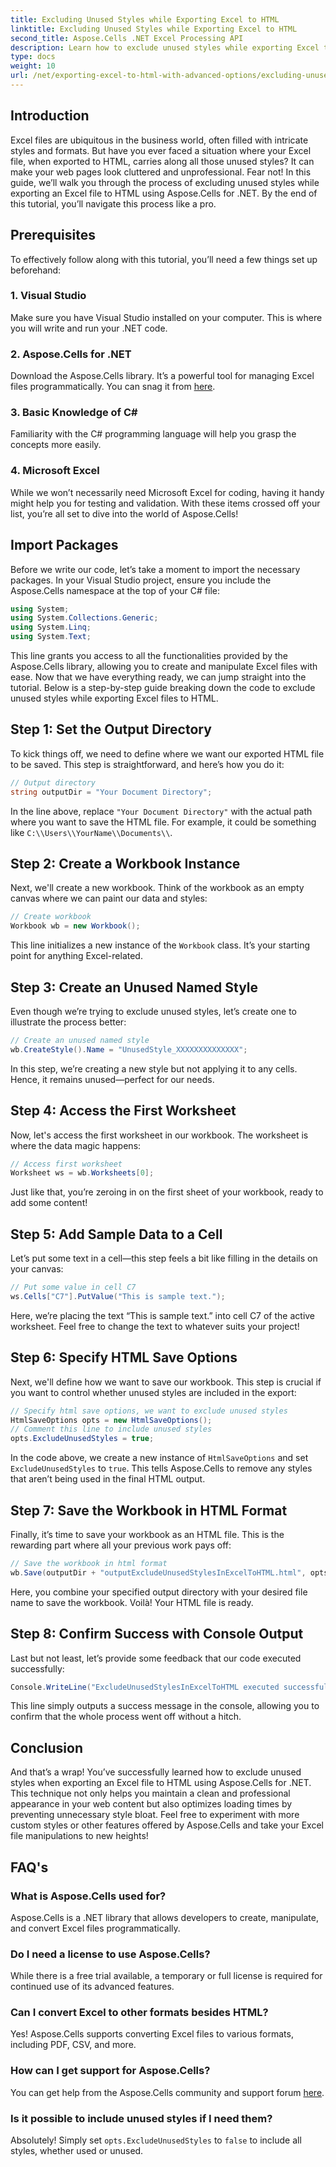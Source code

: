 ```yaml
---
title: Excluding Unused Styles while Exporting Excel to HTML
linktitle: Excluding Unused Styles while Exporting Excel to HTML
second_title: Aspose.Cells .NET Excel Processing API
description: Learn how to exclude unused styles while exporting Excel to HTML using Aspose.Cells for .NET in this detailed step-by-step guide.
type: docs
weight: 10
url: /net/exporting-excel-to-html-with-advanced-options/excluding-unused-styles/
---
```

## Introduction
Excel files are ubiquitous in the business world, often filled with intricate styles and formats. But have you ever faced a situation where your Excel file, when exported to HTML, carries along all those unused styles? It can make your web pages look cluttered and unprofessional. Fear not! In this guide, we’ll walk you through the process of excluding unused styles while exporting an Excel file to HTML using Aspose.Cells for .NET. By the end of this tutorial, you’ll navigate this process like a pro.
## Prerequisites
To effectively follow along with this tutorial, you’ll need a few things set up beforehand:
### 1. Visual Studio
Make sure you have Visual Studio installed on your computer. This is where you will write and run your .NET code.
### 2. Aspose.Cells for .NET
Download the Aspose.Cells library. It’s a powerful tool for managing Excel files programmatically. You can snag it from [here](https://releases.aspose.com/cells/net/).
### 3. Basic Knowledge of C#
Familiarity with the C# programming language will help you grasp the concepts more easily.
### 4. Microsoft Excel
While we won’t necessarily need Microsoft Excel for coding, having it handy might help you for testing and validation.
With these items crossed off your list, you’re all set to dive into the world of Aspose.Cells!
## Import Packages
Before we write our code, let’s take a moment to import the necessary packages. In your Visual Studio project, ensure you include the Aspose.Cells namespace at the top of your C# file:
```csharp
using System;
using System.Collections.Generic;
using System.Linq;
using System.Text;
```
This line grants you access to all the functionalities provided by the Aspose.Cells library, allowing you to create and manipulate Excel files with ease.
Now that we have everything ready, we can jump straight into the tutorial. Below is a step-by-step guide breaking down the code to exclude unused styles while exporting Excel files to HTML.
## Step 1: Set the Output Directory
To kick things off, we need to define where we want our exported HTML file to be saved. This step is straightforward, and here’s how you do it:
```csharp
// Output directory
string outputDir = "Your Document Directory";
```
In the line above, replace `"Your Document Directory"` with the actual path where you want to save the HTML file. For example, it could be something like `C:\\Users\\YourName\\Documents\\`.
## Step 2: Create a Workbook Instance
Next, we'll create a new workbook. Think of the workbook as an empty canvas where we can paint our data and styles:
```csharp
// Create workbook
Workbook wb = new Workbook();
```
This line initializes a new instance of the `Workbook` class. It’s your starting point for anything Excel-related.
## Step 3: Create an Unused Named Style
Even though we’re trying to exclude unused styles, let’s create one to illustrate the process better:
```csharp
// Create an unused named style
wb.CreateStyle().Name = "UnusedStyle_XXXXXXXXXXXXXX";
```
In this step, we’re creating a new style but not applying it to any cells. Hence, it remains unused—perfect for our needs.
## Step 4: Access the First Worksheet
Now, let's access the first worksheet in our workbook. The worksheet is where the data magic happens:
```csharp
// Access first worksheet
Worksheet ws = wb.Worksheets[0];
```
Just like that, you’re zeroing in on the first sheet of your workbook, ready to add some content!
## Step 5: Add Sample Data to a Cell
Let’s put some text in a cell—this step feels a bit like filling in the details on your canvas:
```csharp
// Put some value in cell C7
ws.Cells["C7"].PutValue("This is sample text.");
```
Here, we’re placing the text “This is sample text.” into cell C7 of the active worksheet. Feel free to change the text to whatever suits your project!
## Step 6: Specify HTML Save Options
Next, we'll define how we want to save our workbook. This step is crucial if you want to control whether unused styles are included in the export:
```csharp
// Specify html save options, we want to exclude unused styles
HtmlSaveOptions opts = new HtmlSaveOptions();
// Comment this line to include unused styles
opts.ExcludeUnusedStyles = true;
```
In the code above, we create a new instance of `HtmlSaveOptions` and set `ExcludeUnusedStyles` to `true`. This tells Aspose.Cells to remove any styles that aren’t being used in the final HTML output.
## Step 7: Save the Workbook in HTML Format
Finally, it’s time to save your workbook as an HTML file. This is the rewarding part where all your previous work pays off:
```csharp
// Save the workbook in html format
wb.Save(outputDir + "outputExcludeUnusedStylesInExcelToHTML.html", opts);
```
Here, you combine your specified output directory with your desired file name to save the workbook. Voilà! Your HTML file is ready.
## Step 8: Confirm Success with Console Output
Last but not least, let’s provide some feedback that our code executed successfully:
```csharp
Console.WriteLine("ExcludeUnusedStylesInExcelToHTML executed successfully.");
```
This line simply outputs a success message in the console, allowing you to confirm that the whole process went off without a hitch.
## Conclusion
And that’s a wrap! You’ve successfully learned how to exclude unused styles when exporting an Excel file to HTML using Aspose.Cells for .NET. This technique not only helps you maintain a clean and professional appearance in your web content but also optimizes loading times by preventing unnecessary style bloat. 
Feel free to experiment with more custom styles or other features offered by Aspose.Cells and take your Excel file manipulations to new heights!
## FAQ's
### What is Aspose.Cells used for?  
Aspose.Cells is a .NET library that allows developers to create, manipulate, and convert Excel files programmatically.
### Do I need a license to use Aspose.Cells?  
While there is a free trial available, a temporary or full license is required for continued use of its advanced features.
### Can I convert Excel to other formats besides HTML?  
Yes! Aspose.Cells supports converting Excel files to various formats, including PDF, CSV, and more.
### How can I get support for Aspose.Cells?  
You can get help from the Aspose.Cells community and support forum [here](https://forum.aspose.com/c/cells/9).
### Is it possible to include unused styles if I need them?  
Absolutely! Simply set `opts.ExcludeUnusedStyles` to `false` to include all styles, whether used or unused.
